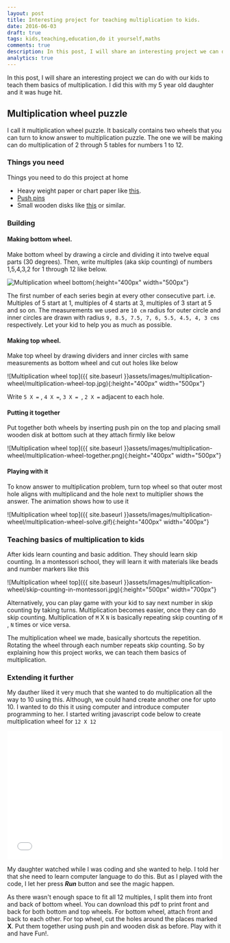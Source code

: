 ```yaml
---
layout: post
title: Interesting project for teaching multiplication to kids.
date: 2016-06-03
draft: true
tags: kids,teaching,education,do it yourself,maths 
comments: true
description: In this post, I will share an interesting project we can do with our kids to teach them basics of multiplication. I did this with my 5 year old daughter and it was huge hit.
analytics: true
---
```


In this post, I will share an interesting project we can do with our kids to teach them basics of multiplication. I did this with my 5 year old daughter and it was huge hit.
<br>

## Multiplication wheel puzzle

I call it multiplication wheel puzzle. It basically contains two wheels that you can turn to know answer to multiplication puzzle. The one we will be making can do multiplication of 2 through 5 tables for numbers 1 to 12. 

### Things you need

Things you need to do this project at home

+ Heavy weight paper or chart paper like [this](http://www.target.com/p/kid-made-modern-heavy-weight-mixed-paper-pad/-/A-14028530).
+ [Push pins](https://www.google.com/search?q=push+pins#q=push+pins&tbm=shop) 
+ Small wooden disks like [this](http://www.michaels.com/wooden-doll-bases-by-artminds/10352596.html?productsource=PDPZ1) or similar.

### Building

#### Making bottom wheel.

Make bottom wheel by drawing a circle and dividing it into twelve equal parts (30 degrees). Then, write multiples (aka skip counting) of numbers 1,5,4,3,2 for 1 through 12 like below.

![Multiplication wheel bottom](https://raw.githubusercontent.com/erajasekar/erajasekar.github.io/master/assets/images/multiplication-wheel/multiplication-wheel-bottom.jpg){:height="400px" width="500px"}

The first number of each series begin at every other consecutive part. i.e. Multiples of 5 start at 1, multiples of 4 starts at 3, multiples of 3 start at 5 and so on. The measurements we used are `10 cm` radius for outer circle and inner circles are drawn with radius `9, 8.5, 7.5, 7, 6, 5.5, 4.5, 4, 3 cms` respectively. Let your kid to help you as much as possible. 

#### Making top wheel.

Make top wheel by drawing dividers and inner circles with same measurements as bottom wheel and cut out holes like below

![Multiplication wheel top]({{ site.baseurl }}assets/images/multiplication-wheel/multiplication-wheel-top.jpg){:height="400px" width="500px"}

Write `5 X =` , `4 X =`, `3 X = `, `2 X =` adjacent to each hole.

#### Putting it together

Put together both wheels by inserting push pin on the top and placing small wooden disk at bottom such at they attach firmly like below

![Multiplication wheel top]({{ site.baseurl }}assets/images/multiplication-wheel/multiplication-wheel-together.png){:height="400px" width="500px"}

#### Playing with it

To know answer to multiplication problem, turn top wheel so that outer most hole aligns with multiplicand and the hole next to multiplier shows the answer. The animation shows how to use it

![Multiplication wheel top]({{ site.baseurl }}assets/images/multiplication-wheel/multiplication-wheel-solve.gif){:height="400px" width="400px"}

### Teaching basics of multiplication to kids

After kids learn counting and basic addition. They should learn skip counting. In a montessori school, they will learn it with materials like beads and number markers like this

![Multiplication wheel top]({{ site.baseurl }}assets/images/multiplication-wheel/skip-counting-in-montessori.jpg){:height="500px" width="700px"}

Alternatively, you can play game with your kid to say next number in skip counting by taking turns. 
Multiplication becomes easier, once they can do skip counting. Multiplication of `M` X `N` is basically repeating skip counting of `M` , `N` times or vice versa. 

The multiplication wheel we made, basically shortcuts the repetition. Rotating the wheel through each number repeats skip counting. So by explaining how this project works, we can teach them basics of multiplication.

### Extending it further

My dauther liked it very much that she wanted to do multiplication all the way to 10 using this. Although, we could hand create another one for upto 10. I wanted to do this it using computer and introduce computer programming to her. I started writing javascript code below to create multiplication wheel for `12 X 12`

<iframe width="100%" height="300" src="//jsfiddle.net/erajasekar/z9tvfdqc/28/embedded/" allowfullscreen="allowfullscreen" frameborder="0"></iframe>

My daughter watched while I was coding and she wanted to help. I told her that she need to learn computer language to do this. But as I played with the code, I let her press ***Run*** button and see the magic happen.

As there wasn't enough space to fit all 12 multiples, I split them into front and back of bottom wheel. You can download this pdf to print front and back for both bottom and top wheels. For bottom wheel, attach front and back to each other. For top wheel, cut the holes around the places marked **X**. Put them together using push pin and wooden disk as before. Play with it and have Fun!.

